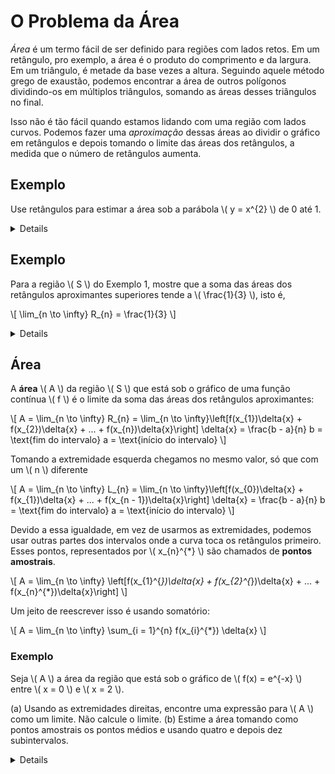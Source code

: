 # O Problema da Área

*Área* é um termo fácil de ser definido para regiões com lados retos. Em um retângulo, pro exemplo, a área é o produto do comprimento e da largura. Em um triângulo, é metade da base vezes a altura. Seguindo aquele método grego de exaustão, podemos encontrar a área de outros polígonos dividindo-os em múltiplos triângulos, somando as áreas desses triângulos no final.

Isso não é tão fácil quando estamos lidando com uma região com lados curvos. Podemos fazer uma *aproximação* dessas áreas ao dividir o gráfico em retângulos e depois tomando o limite das áreas dos retângulos, a medida que o número de retângulos aumenta.

## Exemplo

Use retângulos para estimar a área sob a parábola \\( y = x^{2} \\) de 0 até 1.

<details>
Como estamos fazendo de 0 até 1, podemos imaginar um quadrado na área do gráfico de com lados de comprimento 1. Dividindo a área \\( S \\) em quatro faixas, \\( S_{1} \\), \\( S_{2} \\), \\( S_{3} \\), e \\( S_{4} \\), com as retas veticais \\( x = \frac{1}{4} \\), \\( \frac{1}{2} \\), \\( \frac{3}{4} \\) e a existente \\( 1 \\) dividindo-as.

Podemos aproximar cada faixa por um retângulo com base igual à largura da faixa e altura igual ao lado direito da faixa. As alturas dos retângulos são os valores da função \\( f(x) = x^{2} \\) nas extremidades *diretas* dos subintervalos \\( \left[0, \frac{1}{4}\right] \\), \\( \left[\frac{1}{4}, \frac{1}{2}\right] \\), \\( \left[\frac{1}{2}, \frac{3}{4}\right] \\) e \\( \left[\frac{3}{4}, 1\right] \\).

Cada retângulo tem largura de \\( \frac{1}{4} \\) e altura de \\( \left(\frac{1}{4}\right)^{2} \\), \\( \left(\frac{1}{2}\right)^{2} \\), \\( \left(\frac{3}{4}\right)^{2} \\) e \\( \left(1\right)^{2} \\). Se \\( R_{4} \\) for a soma das áreas dos retângulos aproximantes, teremos

\\[
R_{4} = \frac{1}{4} \cdot \left(\frac{1}{4}\right)^{2} + \frac{1}{4} \cdot \left(\frac{1}{2}\right)^{2} + \frac{1}{4} \cdot \left(\frac{3}{4}\right)^{2} + \frac{1}{4} \cdot 1^{2} = \frac{15}{32} = 0,46875
\\]

> [!NOTE]
> Os valores aqui estão ao quadrado pois estamos aplicando a função neles!

Por ser uma aproximação, temos que a área \\( A \\) de \\( S \\) é

\\[
A < 0,46875
\\]

Fazendo retângulos menores que tocam a curva em apenas um ponto (extremidade *esquerda* dos subintervalos), descobrimos uma outra área que server ajuda a definir o intervalo de \\( A \\).

\\[
L_{4} = \frac{1}{4} \cdot 0^{2} + \frac{1}{4} \cdot \left(\frac{1}{4}\right)^{2} + \frac{1}{4} \cdot \left(\frac{1}{2}\right)^{2} + \frac{1}{4} \cdot \left(\frac{3}{4}\right)^{2} = \frac{7}{32} = 0,21875
\\]

\\[
0,21875 < A < 0,46875
\\]

Podemos repetir esse procedimento com **números maiores de faixas** para encontrar **resultados mais precisos**. Fazendo isso, podemos chegar a deduzir um resultado como foi feito em [limites](../calculo-a/limites.md).

Nesse exemplo, mil faixas nos dão

\\[
0,3328336 < A < 0,3338335
\\]

Que, por ser próximo de 0,3333..., podemos dizer que tende a \\( \frac{1}{3} \\).
</details>

## Exemplo

Para a região \\( S \\) do Exemplo 1, mostre que a soma das áreas dos retângulos aproximantes superiores tende a \\( \frac{1}{3} \\), isto é,

\\[
\lim_{n \to \infty} R_{n} = \frac{1}{3}
\\]

<details>
R_{n} é a soma das áreas dos retângulos. Cada retângulo tem uma largura \\( \frac{1}{n} \\), e as alturas são os valores da função \\( f(x) = x^{2} \\) nos pontos \\( \frac{1}{n} \\), \\( \frac{2}{n} \\), \\( \frac{3}{n} \\), ..., \\( \frac{n}{n} \\). Logo

\\[
R_{n} = \frac{1}{n} \cdot \left(\frac{1}{n}\right)^{2} + \frac{1}{n} \cdot\left(\frac{2}{n}\right)^{2} + \frac{1}{n} \cdot \left(\frac{3}{n}\right)^{2} + ... + \frac{1}{n} \cdot \left(\frac{n}{n}\right)^{2}
= \frac{1}{n} \cdot \frac{1}{n^{2}} (1^{2} + 2^{2} + 3^{2} + ... + n^{2})
= \frac{1}{n^{3}} (1^{2} + 2^{2} + 3^{2} + ... n^{2})
\\]

Utilizamos aqui a fórmula para a soma dos quadrados dos \\( n \\) primeiros inteiros positivos:

\\[
1^{2} + 2^{2} + 3^{2} + ... + n^{2} = \frac{n(n + 1)(2n + 1)}{6}
\\]

Colocando essa fórmula em R_{n}, temos

\\[
R_{n} = \frac{1}{n^{3}} \cdot \frac{n(n + 1)(2n + 1)}{6} = \frac{(n + 1)(2n + 1)}{6n^{2}}
\\]

Então, temos

\\[
\lim_{n \to \infty} R_{n} = \lim_{n \to \infty} \frac{(n + 1)(2n + 1)}{6n^{2}}
= \lim_{n \to \infty} \frac{1}{6} \left(\frac{n + 1}{n}\right)\left(\frac{2n + 1}{n}\right)
\text{Dividindo os termos em parênteses por $n$...}
= \lim_{n \to \infty} \frac{1}{6} \left(1 + \frac{1}{n}\right)\left(2 + \frac{1}{n}\right)
\text{Lembrando que $\lim_{n \to \infty} \frac{1}{n} = 0$ e que o limite de uma constante é a própria constante...}
= \frac{1}{6} \cdot 1 \cdot 2 = \frac{1}{3}
\\]

Com isso, podemos definir a área de \\( S \\)

\\[
A = \lim_{n \to \infty} R_{n} = \lim_{n \to \infty} L_{n} = \frac{1}{3}
\\]
</details>

## Área

A **área** \\( A \\) da região \\( S \\) que está sob o gráfico de uma função contínua \\( f \\) é o limite da soma das áreas dos retângulos aproximantes:

\\[
A = \lim_{n \to \infty} R_{n} = \lim_{n \to \infty}\left[f(x_{1})\delta{x} + f(x_{2})\delta{x} + ... + f(x_{n})\delta{x}\right]
\delta{x} = \frac{b - a}{n}
b = \text{fim do intervalo}
a = \text{início do intervalo}
\\]

Tomando a extremidade esquerda chegamos no mesmo valor, só que com um \\( n \\) diferente

\\[
A = \lim_{n \to \infty} L_{n} = \lim_{n \to \infty}\left[f(x_{0})\delta{x} + f(x_{1})\delta{x} + ... + f(x_{n - 1})\delta{x}\right]
\delta{x} = \frac{b - a}{n}
b = \text{fim do intervalo}
a = \text{início do intervalo}
\\]

Devido a essa igualdade, em vez de usarmos as extremidades, podemos usar outras partes dos intervalos onde a curva toca os retângulos primeiro. Esses pontos, representados por \\( x_{n}^{\*} \\) são chamados de **pontos amostrais**.

\\[
A = \lim_{n \to \infty} \left[f(x_{1}^{*})\delta{x} + f(x_{2}^{*})\delta{x} + ... + f(x_{n}^{*})\delta{x}\right]
\\]

Um jeito de reescrever isso é usando somatório:

\\[
A = \lim_{n \to \infty} \sum_{i = 1}^{n} f(x_{i}^{*}) \delta{x}
\\]

### Exemplo

Seja \\( A \\) a área da região que está sob o gráfico de \\( f(x) = e^{-x} \\) entre \\( x = 0 \\) e \\( x = 2 \\).

(a) Usando as extremidades direitas, encontre uma expressão para \\( A \\) como um limite. Não calcule o limite.
(b) Estime a área tomando como pontos amostrais os pontos médios e usando quatro e depois dez subintervalos.

<details>
(a) Uma vez que \\( a = 0 \\) e \\( b = 2 \\), a largura de um subintervalo é

\\[
\delta{x} = \frac{2 - 0}{n} = \frac{2}{n}
\\]

Portanto, \\( x_{1} = \frac{2}{n} \\), \\( x_{2} = \frac{4}{n} \\), \\( x_{3} = \frac{6}{n} \\), \\( x_{i} = \frac{2i}{n} \\). A soma dos retângulos aproximantes é

\\[
R_{n} = f(x_{1})\delta{x} + f(x_{2})\delta{x} + ... + f(x_{n})\delta{x}
= e^{-x_{1}}\delta{x} + e^{-x_{2}}\delta{x} + ... + e^{-x_{n}}\delta{x}
= e^{\frac{-2}{n}}\left(\frac{2}{n}\right) + e^{\frac{-4}{n}}\left\frac{2}{n}\right) + ... + e^{\frac{-2n}{n}}\left(\frac{2}{n}\right)
\\]

Segundo a nossa definição, a área é

\\[
A = \lim_{n \to \infty} R_{n} = \lim_{n \to \infty} \frac{2}{n} (e^{\frac{-2}{n}} + e^{\frac{-4}{n}} + e^{\frac{-6}{n}} + ... + e^{\frac{-2n}{n}})
\\]

Usando somatório teríamos

\\[
A = \lim_{n \to \infty} \frac{2}{n} \sum_{i = 1}^{n} e^{\frac{-2i}{n}}
\\]

(b) Com \\( n = 4 \\), os subintervalos com mesma largura \\( \delta{x} = 0,5 \\) são \\( [0; 0.5] \\), \\( [0,5; 1] \\), \\( [1; 1,5] \\), e \\( [1,5;2] \\). Os pontos médios desses intervalos são \\( x_{1}^{\*} = 0,25 \\), \\( x_{2}^{*} = 0,75 \\), \\( x_{3}^{\*} = 1,25 \\) e \\( x_{4}^{\*} = 1,75 \\), e a soma das áreas dos quatro retângulos aproximantes é

\\[
M_{4} = \sum_{i = 1}^{4} f(x_{1}^{*}) \delta{x}
= f(0,25) \delta{x} + f(0,75) \delta{x} + f(1,25) \delta{x} + f(1,75) \delta{x}
= e^{-0,25} (0,5) + e^{-0,75} (0,5) + e^{-1,25} (0,5) + e^{-1,75} (0,5)
= \frac{1}{2} (e^{-0,25} + e^{-0,75} + e^{-1,25} + e^{-1,75}) \sim 0,8557
\\]

Logo, uma estimativa para a área é

\\[
A \sim 0,8557
\\]

Com \\( n = 10 \\), os subintervalos são \\( [0; 0,2] \\), \\( [0,2; 0,4], ..., [1,8; 2] \\) e os pontos médios são \\( x_{1}^{\*} = 0,1 \\), \\( x_{2}^{\*} = 0,3 \\), \\( x_{3}^{\*} = 0,5 \\), ..., \\( x_{10}^{\*} = 1,9 \\). Assim

\\[
A \sim M_{10} = f(0,1) \delta{x} + f(0,3) \delta{x} + f(0,5) \delta{x} + ... + f(1,9) \delta{x}
= 0,2(e^{-0,1} + e^{-0,3} + e^{-0,5} + ... + e^{-1,9}) \sim 0,8632
\\]
</details>
